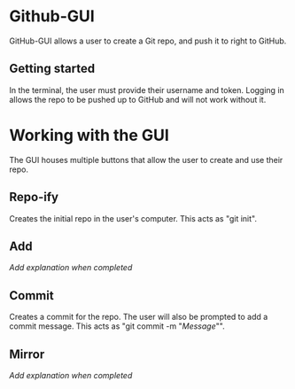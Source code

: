 # Github-GUI
GitHub-GUI allows a user to create a Git repo, and push it to right to GitHub.

## Getting started
In the terminal, the user must provide their username and token. Logging in allows the repo to be pushed up to GitHub and will not work without it.

# Working with the GUI
The GUI houses multiple buttons that allow the user to create and use their repo.

## Repo-ify
Creates the initial repo in the user's computer. This acts as "git init".

## Add
*Add explanation when completed*

## Commit
Creates a commit for the repo. The user will also be prompted to add a commit message. This acts as "git commit -m "*Message*"".

## Mirror
*Add explanation when completed*

